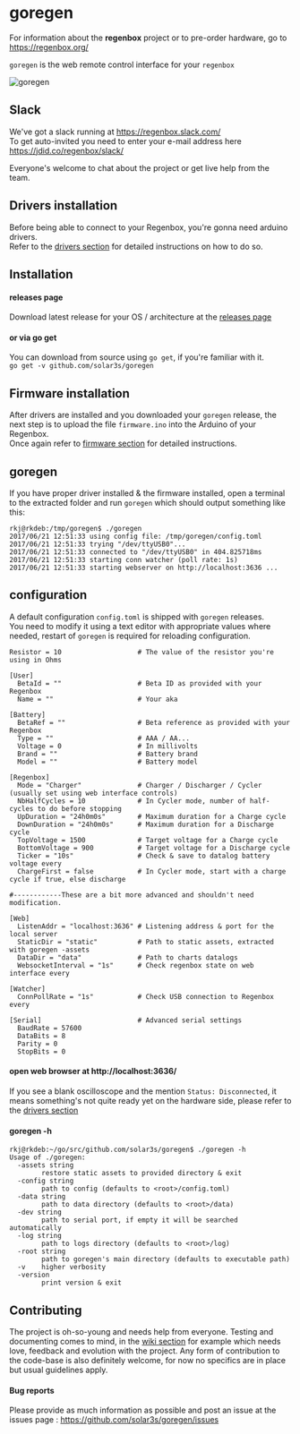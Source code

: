 goregen
=======

For information about the __regenbox__ project or to pre-order hardware, go to https://regenbox.org/

`goregen` is the web remote control interface for your `regenbox`

![goregen](https://user-images.githubusercontent.com/1699009/28564780-684163c8-712a-11e7-80ae-c4ad9a9cc5ae.png)

Slack
-----

We've got a slack running at https://regenbox.slack.com/  
To get auto-invited you need to enter your e-mail address here https://jdid.co/regenbox/slack/

Everyone's welcome to chat about the project or get live help from the team.

Drivers installation
--------------------

Before being able to connect to your Regenbox, you're gonna need arduino drivers.  
Refer to the [drivers section][3] for detailed instructions on how to do so.

Installation
------------

#### releases page

Download latest release for your OS / architecture at the [releases page][2]

#### or via go get

You can download from source using `go get`, if you're familiar with it.  
`go get -v github.com/solar3s/goregen`

Firmware installation
---------------------

After drivers are installed and you downloaded your `goregen` release, the next step 
is to upload the file `firmware.ino` into the Arduino of your Regenbox.  
Once again refer to [firmware section][4] for detailed instructions. 

goregen
-------

If you have proper driver installed & the firmware installed, open a terminal to the extracted folder 
and run `goregen` which should output something like this:

```
rkj@rkdeb:/tmp/goregen$ ./goregen
2017/06/21 12:51:33 using config file: /tmp/goregen/config.toml
2017/06/21 12:51:33 trying "/dev/ttyUSB0"...
2017/06/21 12:51:33 connected to "/dev/ttyUSB0" in 404.825718ms
2017/06/21 12:51:33 starting conn watcher (poll rate: 1s)
2017/06/21 12:51:33 starting webserver on http://localhost:3636 ...
```

configuration
-------------

A default configuration `config.toml` is shipped with `goregen` releases.  
You need to modify it using a text editor with appropriate values where needed, restart of `goregen` is required 
for reloading configuration.

```
Resistor = 10                   # The value of the resistor you're using in Ohms

[User]
  BetaId = ""                   # Beta ID as provided with your Regenbox
  Name = ""                     # Your aka

[Battery]
  BetaRef = ""                  # Beta reference as provided with your Regenbox
  Type = ""                     # AAA / AA...
  Voltage = 0                   # In millivolts
  Brand = ""                    # Battery brand
  Model = ""                    # Battery model

[Regenbox]
  Mode = "Charger"              # Charger / Discharger / Cycler (usually set using web interface controls)
  NbHalfCycles = 10             # In Cycler mode, number of half-cycles to do before stopping 
  UpDuration = "24h0m0s"        # Maximum duration for a Charge cycle
  DownDuration = "24h0m0s"      # Maximum duration for a Discharge cycle
  TopVoltage = 1500             # Target voltage for a Charge cycle 
  BottomVoltage = 900           # Target voltage for a Discharge cycle
  Ticker = "10s"                # Check & save to datalog battery voltage every
  ChargeFirst = false           # In Cycler mode, start with a charge cycle if true, else discharge
  
#------------These are a bit more advanced and shouldn't need modification. 

[Web]
  ListenAddr = "localhost:3636" # Listening address & port for the local server
  StaticDir = "static"          # Path to static assets, extracted with goregen -assets
  DataDir = "data"              # Path to charts datalogs
  WebsocketInterval = "1s"      # Check regenbox state on web interface every

[Watcher]
  ConnPollRate = "1s"           # Check USB connection to Regenbox every

[Serial]                        # Advanced serial settings
  BaudRate = 57600
  DataBits = 8
  Parity = 0
  StopBits = 0
```

#### open web browser at http://localhost:3636/

If you see a blank oscilloscope and the mention `Status: Disconnected`, it means something's not quite ready yet on the
hardware side, please refer to the [drivers section][1]

#### goregen -h
```
rkj@rkdeb:~/go/src/github.com/solar3s/goregen$ ./goregen -h
Usage of ./goregen:
  -assets string
    	restore static assets to provided directory & exit
  -config string
    	path to config (defaults to <root>/config.toml)
  -data string
    	path to data directory (defaults to <root>/data)
  -dev string
    	path to serial port, if empty it will be searched automatically
  -log string
    	path to logs directory (defaults to <root>/log)
  -root string
    	path to goregen's main directory (defaults to executable path)
  -v	higher verbosity
  -version
    	print version & exit
```

Contributing
------------

The project is oh-so-young and needs help from everyone.
Testing and documenting comes to mind, in the [wiki section][1] for example which needs love, feedback and evolution with the project.
Any form of contribution to the code-base is also definitely welcome, for now no specifics are in place but usual guidelines apply.

#### Bug reports

Please provide as much information as possible and post an issue at the issues page : https://github.com/solar3s/goregen/issues

[1]: https://github.com/solar3s/goregen/wiki
[2]: https://github.com/solar3s/goregen/releases
[3]: https://github.com/solar3s/goregen/wiki/Driver-installation
[4]: https://github.com/solar3s/goregen/wiki/Upgrading-firmware
